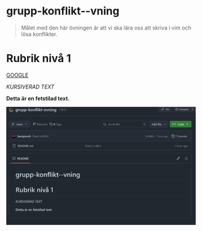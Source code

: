 # grupp-konflikt--vning
> Målet med den här övningen är att vi ska lära oss att skriva i vim och lösa konflikter.
# Rubrik nivå 1

[GOOGLE](https://www.google.se/)

*KURSIVERAD TEXT*

**Detta är en fetstilad text.**

<ul></ul>
<ul></ul>
<ul></ul>



![Image of the project UI](./imageprojectui.png)

